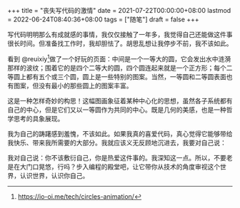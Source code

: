 +++
title = "丧失写代码的激情"
date = 2021-07-22T00:00:00+08:00
lastmod = 2022-06-24T08:40:36+08:00
tags = ["随笔"]
draft = false
+++

写代码明明那么有成就感的事情，我仅仅接触了一年多，我觉得自己还能做这件事很长时间。但准备找工作时，我却胆怯了。胡思乱想让我停步不前，我不该如此。

看到 @reuixiy[^fn:1]做了一个好玩的页面：中间是一个一等大的圆，它会发出水中涟漪那样的波纹；围着它的是四个二等大的圆，四个圆连起来就是一个正方形；每个二等圆上都有五个或三个圆，圆上是一些特别的图案。当然，一等圆和二等圆表面也有图案，但没有最小的那些圆上的图案丰富。

这是一种怎样奇妙的构思！这幅图画象征着某种中心化的思想，虽然各子系统都有自己的中心，但是它们又以一等圆作为共同的中心。既是几何的美感，也是一种哲学思考的具象展现。

我为自己的踌躇感到羞愧，不该如此。如果我真的喜爱代码，真心觉得它能够带给我快乐、带来我所需要的大部分。我就应该义无反顾地沉进去，我要对自己说：

我对自己说：你不该敷衍自己，你是热爱这件事的。我深知这一点。所以，不要老是在大门口晃悠，行吗？步入编程的殿堂吧，让它带你从技术的角度审视这个世界，认识世界，认识你自己。

[^fn:1]: <https://io-oi.me/tech/circles-animation/>